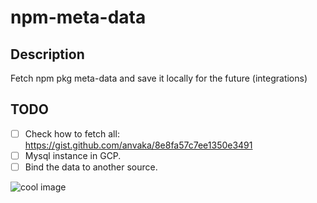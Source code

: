 # npm-meta-data

## Description
Fetch npm pkg meta-data and save it locally for the future (integrations)

## TODO

* [ ] Check how to fetch all: https://gist.github.com/anvaka/8e8fa57c7ee1350e3491
* [ ] Mysql instance in GCP.
* [ ] Bind the data to another source.
 
<img src="https://source.unsplash.com/random" alt="cool image" />

